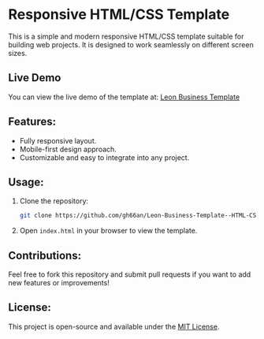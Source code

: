 # Responsive HTML/CSS Template

This is a simple and modern responsive HTML/CSS template suitable for building web projects. It is designed to work seamlessly on different screen sizes.

## Live Demo
You can view the live demo of the template at: [Leon Business Template](https://ghassanalmoqbeli.github.io/Leon-Business-Template-HTML-CSS-Design/)

## Features:
- Fully responsive layout.
- Mobile-first design approach.
- Customizable and easy to integrate into any project.

## Usage:
1. Clone the repository:
   ```bash
   git clone https://github.com/gh66an/Leon-Business-Template--HTML-CSS-Design.git
   ```
2. Open `index.html` in your browser to view the template.

## Contributions:
Feel free to fork this repository and submit pull requests if you want to add new features or improvements!

## License:
This project is open-source and available under the [MIT License](LICENSE).

